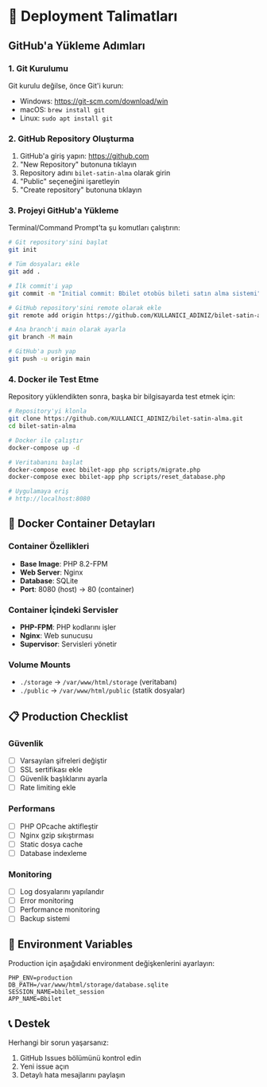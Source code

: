 # 🚀 Deployment Talimatları

## GitHub'a Yükleme Adımları

### 1. Git Kurulumu
Git kurulu değilse, önce Git'i kurun:
- Windows: https://git-scm.com/download/win
- macOS: `brew install git`
- Linux: `sudo apt install git`

### 2. GitHub Repository Oluşturma

1. GitHub'a giriş yapın: https://github.com
2. "New Repository" butonuna tıklayın
3. Repository adını `bilet-satin-alma` olarak girin
4. "Public" seçeneğini işaretleyin
5. "Create repository" butonuna tıklayın

### 3. Projeyi GitHub'a Yükleme

Terminal/Command Prompt'ta şu komutları çalıştırın:

```bash
# Git repository'sini başlat
git init

# Tüm dosyaları ekle
git add .

# İlk commit'i yap
git commit -m "Initial commit: Bbilet otobüs bileti satın alma sistemi"

# GitHub repository'sini remote olarak ekle
git remote add origin https://github.com/KULLANICI_ADINIZ/bilet-satin-alma.git

# Ana branch'i main olarak ayarla
git branch -M main

# GitHub'a push yap
git push -u origin main
```

### 4. Docker ile Test Etme

Repository yüklendikten sonra, başka bir bilgisayarda test etmek için:

```bash
# Repository'yi klonla
git clone https://github.com/KULLANICI_ADINIZ/bilet-satin-alma.git
cd bilet-satin-alma

# Docker ile çalıştır
docker-compose up -d

# Veritabanını başlat
docker-compose exec bbilet-app php scripts/migrate.php
docker-compose exec bbilet-app php scripts/reset_database.php

# Uygulamaya eriş
# http://localhost:8080
```

## 🐳 Docker Container Detayları

### Container Özellikleri
- **Base Image**: PHP 8.2-FPM
- **Web Server**: Nginx
- **Database**: SQLite
- **Port**: 8080 (host) → 80 (container)

### Container İçindeki Servisler
- **PHP-FPM**: PHP kodlarını işler
- **Nginx**: Web sunucusu
- **Supervisor**: Servisleri yönetir

### Volume Mounts
- `./storage` → `/var/www/html/storage` (veritabanı)
- `./public` → `/var/www/html/public` (statik dosyalar)

## 📋 Production Checklist

### Güvenlik
- [ ] Varsayılan şifreleri değiştir
- [ ] SSL sertifikası ekle
- [ ] Güvenlik başlıklarını ayarla
- [ ] Rate limiting ekle

### Performans
- [ ] PHP OPcache aktifleştir
- [ ] Nginx gzip sıkıştırması
- [ ] Static dosya cache
- [ ] Database indexleme

### Monitoring
- [ ] Log dosyalarını yapılandır
- [ ] Error monitoring
- [ ] Performance monitoring
- [ ] Backup sistemi

## 🔧 Environment Variables

Production için aşağıdaki environment değişkenlerini ayarlayın:

```env
PHP_ENV=production
DB_PATH=/var/www/html/storage/database.sqlite
SESSION_NAME=bbilet_session
APP_NAME=Bbilet
```

## 📞 Destek

Herhangi bir sorun yaşarsanız:
1. GitHub Issues bölümünü kontrol edin
2. Yeni issue açın
3. Detaylı hata mesajlarını paylaşın
